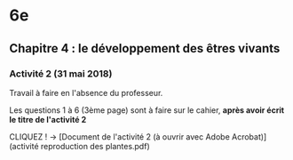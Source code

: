 # 6e

## Chapitre 4 : le développement des êtres vivants

### Activité 2 (31 mai 2018)

Travail à faire en l'absence du professeur.

Les questions 1 à 6 (3ème page) sont à faire sur le cahier, **après avoir écrit le titre de l'activité 2**

CLIQUEZ ! → [Document de l'activité 2 (à ouvrir avec Adobe Acrobat)](activité reproduction des plantes.pdf)
